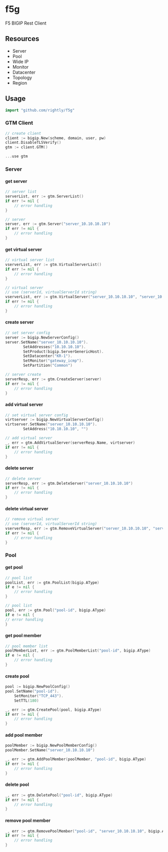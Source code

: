 # f5g

F5 BIGIP Rest Client

## Resources
- Server
- Pool
- Wide IP
- Monitor
- Datacenter
- Topology
- Region

## Usage
```go
import "github.com/rightly/f5g"
```

### GTM Client
```go
// create client
client := bigip.New(scheme, domain, user, pw)
client.DisableTLSVerify()
gtm := client.GTM()

...use gtm
```
### Server
#### get server
```go
// server list
serverList, err := gtm.ServerList()
if err != nil {
    // error handling
}

// server
server, err := gtm.Server("server_10.10.10.10")
if err != nil {
    // error handling
}
```
#### get virtual server
```go
// virtual server list
vserverList, err := gtm.VirtualServerList()
if err != nil {
    // error handling
}

// virtual server
// use (serverId, virtualServerId string)
vserverList, err := gtm.VirtualServer("server_10.10.10.10", "server_10.10.10.10")
if err != nil {
    // error handling
}
```
#### create server 
```go
// set server config
server := bigip.NewServerConfig()
server.SetName("server_10.10.10.10").
        SetAddresses("10.10.10.10").
        SetProduct(bigip.ServerGenericHost).
        SetDatacenter("KR-1").
        SetMonitor("gateway_icmp").
        SetPartition("Common")

// server create
serverResp, err := gtm.CreateServer(server)
if err != nil {
    // error handling
}

```
#### add virtual server
```go
// set virtual server config
virtserver := bigip.NewVirtualServerConfig()
virtserver.SetName("server_10.10.10.10").
	    SetAddress("10.10.10.10", "")

// add virtual server
_, err = gtm.AddVirtualServer(serverResp.Name, virtserver)
if err != nil {
    // error handling
}
```
#### delete server
```go
// delete server
serverResp, err := gtm.DeleteServer("server_10.10.10.10")
if err != nil {
    // error handling
}
```
#### delete virtual server
```go
// remove virtual server
// use (serverId, virtualServerId string)
vserverResp, err := gtm.RemoveVirtualServer("server_10.10.10.10", "server_10.10.10.10")
if err != nil {
    // error handling
}
```
### Pool
#### get pool
```go
// pool list
poolList, err := gtm.PoolList(bigip.AType)
if e != nil {
    // error handling
}

// pool list
pool, err := gtm.Pool("pool-id", bigip.AType)
if e != nil {
// error handling
}
```
#### get pool member
```go
// pool member list
poolMemberList, err := gtm.PoolMemberList("pool-id", bigip.AType)
if e != nil {
    // error handling
}
```
#### create pool
```go
pool := bigip.NewPoolConfig()
pool.SetName("pool-id").
    SetMonitor("TCP_443").
    SetTTL(180)

_, err := gtm.CreatePool(pool, bigip.AType)
if err != nil {
    // error handling
}
```
#### add pool member
```go
poolMember := bigip.NewPoolMemberConfig()
poolMember.SetName("server_10.10.10.10")

_, err := gtm.AddPoolMember(poolMember, "pool-id", bigip.AType)
if err != nil {
    // error handling
}
```
#### delete pool
```go
_, err := gtm.DeletePool("pool-id", bigip.AType)
if err != nil {
    // error handling
}
```
#### remove pool member
```go
_, err := gtm.RemovePoolMember("pool-id", "server_10.10.10.10", bigip.AType)
if err != nil {
    // error handling
}
```